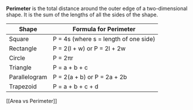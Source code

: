 **Perimeter** is the total distance around the outer edge of a two-dimensional shape. 
It is the sum of the lengths of all the sides of the shape.

| **Shape**     | **Formula for Perimeter**             |
| ------------- | ------------------------------------- |
| Square        | P = 4s (where s = length of one side) |
| Rectangle     | P = 2(l + w) or P = 2l + 2w           |
| Circle        | P = 2πr                               |
| Triangle      | P = a + b + c                         |
| Parallelogram | P = 2(a + b) or P = 2a + 2b           |
| Trapezoid     | P = a + b + c + d                     |
[[Area vs Perimeter]]
